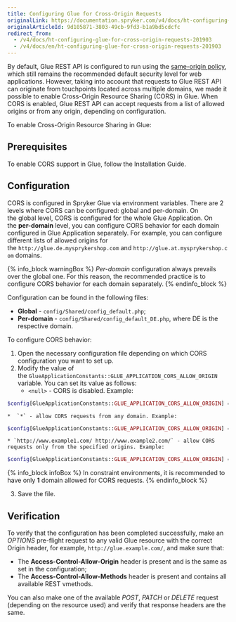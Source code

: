 ```yaml
---
title: Configuring Glue for Cross-Origin Requests
originalLink: https://documentation.spryker.com/v4/docs/ht-configuring-glue-for-cross-origin-requests-201903
originalArticleId: 9d105871-3803-49cb-9fd3-b1a9bd5cdcfc
redirect_from:
  - /v4/docs/ht-configuring-glue-for-cross-origin-requests-201903
  - /v4/docs/en/ht-configuring-glue-for-cross-origin-requests-201903
---
```


By default, Glue REST API is configured to run using the [same-origin policy](https://en.wikipedia.org/wiki/Same-origin_policy), which still remains the recommended default security level for web applications. However, taking into account that requests to Glue REST API can originate from touchpoints located across multiple domains, we made it possible to enable Cross-Origin Resource Sharing (CORS) in Glue. When CORS is enabled, Glue REST API can accept requests from a list of allowed origins or from any origin, depending on configuration.
    
To enable Cross-Origin Resource Sharing in Glue:
    
## Prerequisites
To enable CORS support in Glue, follow the Installation Guide.
    
## Configuration
CORS is configured in Spryker Glue via environment variables. There are 2 levels where CORS can be configured: global and per-domain. On the global level, CORS is configured for the whole Glue Application. On the **per-domain** level, you can configure CORS behavior for each domain configured in Glue Application separately. For example, you can configure different lists of allowed origins for the `http://glue.de.mysprykershop.com` and `http://glue.at.mysprykershop.com` domains.

{% info_block warningBox %}
_Per-domain_ configuration always prevails over the global one. For this reason, the recommended practice is to configure CORS behavior for each domain separately.
{% endinfo_block %}

Configuration can be found in the following files:
    
* **Global** - `config/Shared/config_default.php`;
* **Per-domain** - `config/Shared/config_default_DE.php`, where DE is the respective domain.

To configure CORS behavior:

1. Open the necessary configuration file depending on which CORS configuration you want to set up.
2. Modify the value of the `GlueApplicationConstants::GLUE_APPLICATION_CORS_ALLOW_ORIGIN` variable. You can set its value as follows:
    * `<null>` - CORS is disabled. Example:

```php
$config[GlueApplicationConstants::GLUE_APPLICATION_CORS_ALLOW_ORIGIN] = '';
```

    *  `*` - allow CORS requests from any domain. Example:

```php
$config[GlueApplicationConstants::GLUE_APPLICATION_CORS_ALLOW_ORIGIN] = '*';
```

    * `http://www.example1.com/ http://www.example2.com/` - allow CORS requests only from the specified origins. Example:

```php
$config[GlueApplicationConstants::GLUE_APPLICATION_CORS_ALLOW_ORIGIN] = 'http://www.example1.com/ http://www.example2.com/';
```

{% info_block infoBox %}
In constraint environments, it is recommended to have only **1** domain allowed for CORS requests.
{% endinfo_block %}

3. Save the file.

## Verification
To verify that the configuration has been completed successfully, make an _OPTIONS_ pre-flight request to any valid Glue resource with the correct Origin header, for example, `http://glue.example.com/`, and make sure that:

* The **Access-Control-Allow-Origin** header is present and is the same as set in the configuration;
* The **Access-Control-Allow-Methods** header is present and contains all available REST vmethods.

You can also make one of the available _POST_, _PATCH_ or _DELETE_ request (depending on the resource used) and verify that response headers are the same.

<!-- Last review date: Mar 14, 2019--by Volodymyr Volkov-->
